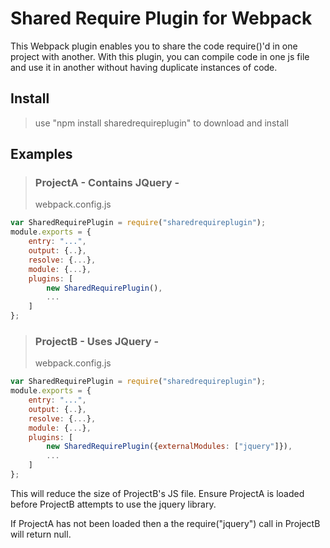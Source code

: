 # Shared Require Plugin for Webpack

This Webpack plugin enables you to share the code require()'d in one project with another. With this plugin, you can compile code in one js file and use it in another without having duplicate instances of code.

## Install

> use "npm install sharedrequireplugin" to download and install

## Examples
> ### ProjectA - Contains JQuery - 
> webpack.config.js
``` javascript
var SharedRequirePlugin = require("sharedrequireplugin");
module.exports = {
    entry: "...",
    output: {..},
    resolve: {...},
    module: {...},
    plugins: [
		new SharedRequirePlugin(),
        ...
    ]
};
```

> ### ProjectB - Uses JQuery - 
> webpack.config.js
``` javascript
var SharedRequirePlugin = require("sharedrequireplugin");
module.exports = {
    entry: "...",
    output: {..},
    resolve: {...},
    module: {...},
    plugins: [
		new SharedRequirePlugin({externalModules: ["jquery"]}),
        ...
    ]
};
```

This will reduce the size of ProjectB's JS file.
Ensure ProjectA is loaded before ProjectB attempts to use the jquery library.

If ProjectA has not been loaded then a the require("jquery") call in ProjectB will return null.
